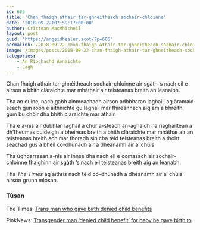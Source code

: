 ```yaml
---
id: 606
title: 'Chan fhaigh athair tar-ghnèitheach sochair-chloinne'
date: '2018-09-22T07:59:17+00:00'
author: Crìstean MacMhìcheil
layout: post
guid: 'https://angeidhealur.scot/?p=606'
permalink: /2018-09-22-chan-fhaigh-athair-tar-ghneitheach-sochair-chloinne/
image: /images/posts/2018-09-22-chan-fhaigh-athair-tar-ghneitheach-sochair-chloinne.webp
categories:
    - An Rìoghachd Aonaichte
    - Lagh
---
```


Chan fhaigh athair tar-ghnèitheach sochair-chloinne air sgàth ’s nach eil e airson a bhith clàraichte mar mhàthair air teisteanas breith an leanaibh.

Tha an duine, nach gabh ainmeachadh airson adhbharan laghail, ag àramaid seach gun robh e aithnichte gu làghail mar fhireannach aig àm a bhreith gum bu chòir dha bhith clàraichte mar athair.

Tha e a-nis air dùbhlan laghail a chur a-steach an-aghaidh na riaghailtean a dh’fheumas cuideigin a bheireas breith a bhith clàraichte mar mhàthar air an teisteanas breith ach mar thoradh sin cha tèid teisteanas breith a thoirt seachad gus a bheil co-dhùnadh air a dhèanamh air a’ chùis.

Tha ùghdarrasan a-nis air innse dha nach eil e comasach air sochair-chloinne fhaighinn air sgàth ’s nach eil teisteanas breith aig an leanabh.

Tha *The Times* ag aithris nach tèid co-dhùnadh a dhèanamh air a’ chùis airson grunn mìosan.

### Tùsan

The Times: [Trans man who gave birth denied child benefits](https://www.thetimes.co.uk/article/trans-man-who-gave-birth-denied-childbenefits-lnd2lbjfj "Trans man who gave birth denied child benefits")

PinkNews: [Transgender man ‘denied child benefit’ for baby he gave birth to](https://www.pinknews.co.uk/2018/09/19/trans-man-denied-child-benefit-baby-high-court/)
